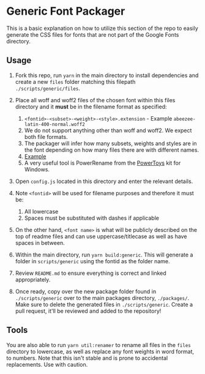 # Generic Font Packager

This is a basic explanation on how to utilize this section of the repo to easily generate the CSS files for fonts that are not part of the Google Fonts directory.

## Usage

1. Fork this repo, run `yarn` in the main directory to install dependencies and create a new `files` folder matching this filepath `./scripts/generic/files`.

2. Place all woff and woff2 files of the chosen font within this files directory and it **must** be in the filename format as specified:

   1. `<fontid>-<subset>-<weight>-<style>.extension` - Example `abeezee-latin-400-normal.woff2`
   2. We do not support anything other than woff and woff2. We expect both file formats.
   3. The packager will infer how many subsets, weights and styles are in the font depending on how many files there are with different names.
   4. [Example](https://github.com/fontsource/fontsource/tree/main/packages/open-sans/files)
   5. A very useful tool is PowerRename from the [PowerToys](https://github.com/microsoft/PowerToys) kit for Windows.

3. Open `config.js` located in this directory and enter the relevant details.

4. Note `<fontid>` will be used for filename purposes and therefore it must be:

   1. All lowercase
   2. Spaces must be substituted with dashes if applicable

5. On the other hand, `<font name>` is what will be publicly described on the top of readme files and can use uppercase/titlecase as well as have spaces in between.

6. Within the main directory, run `yarn build:generic`. This will generate a folder in `scripts/generic` using the fontid as the folder name.

7. Review `README.md` to ensure everything is correct and linked appropriately.

8. Once ready, copy over the new package folder found in `./scripts/generic` over to the main packages directory, `./packages/`. Make sure to delete the generated files in `./scripts/generic`. Create a pull request, it'll be reviewed and added to the repository!

## Tools

You are also able to run `yarn util:renamer` to rename all files in the `files` directory to lowercase, as well as replace any font weights in word format, to numbers. Note that this isn't stable and is prone to accidental replacements. Use with caution.
